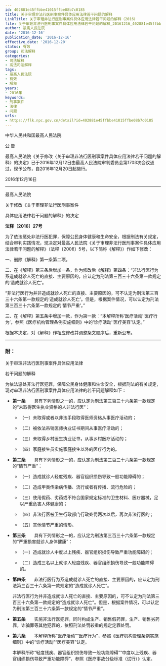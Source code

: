 ```yaml
---
id: 402881e45ffbbe41015ffbe08b7c0185
title: 关于审理非法行医刑事案件具体应用法律若干问题的解释
LinkTitle: 关于审理非法行医刑事案件具体应用法律若干问题的解释（2016）
file: 关于审理非法行医刑事案件具体应用法律若干问题的解释_20161216_402881e45ffbbe41015ffbe08b7c0185.docx
author: 最高人民法院
date: '2016-12-16'
publication_date: '2016-12-16'
effective_date: '2016-12-20'
status: 有效
group: 司法解释
categories:
- 司法解释
- 高法司法解释
tags:
- 最高人民法院
- 有效
- 解释
years:
- 2016年
keywords:
- 刑事案件
- 法律
- 问题
urls:
- https://flk.npc.gov.cn/detail?id=402881e45ffbbe41015ffbe08b7c0185
---
```


中华人民共和国最高人民法院

公 告

最高人民法院《关于修改〈关于审理非法行医刑事案件具体应用法律若干问题的解释〉的决定》已于2016年12月12日由最高人民法院审判委员会第1703次会议通过，现予公布，自2016年12月20日起施行。

2016年12月16日

---

最高人民法院

关于修改《关于审理非法行医刑事案件

具体应用法律若干问题的解释》的决定

**法释〔2016〕27号**

为了依法惩处非法行医犯罪，保障公民身体健康和生命安全，根据刑法有关规定，结合审判实践情况，现决定对最高人民法院《关于审理非法行医刑事案件具体应用法律若干问题的解释》（法释〔2008〕5号，以下简称《解释》）作如下修改：

一、删除《解释》第一条第二项。

二、在《解释》第三条后增加一条，作为修改后《解释》第四条：“非法行医行为系造成就诊人死亡的直接、主要原因的，应认定为刑法第三百三十六条第一款规定的‘造成就诊人死亡’。

“非法行医行为并非造成就诊人死亡的直接、主要原因的，可不认定为刑法第三百三十六条第一款规定的‘造成就诊人死亡’。但是，根据案件情况，可以认定为刑法第三百三十六条第一款规定的‘情节严重’。”

三、在《解释》第五条中增加一款，作为第一款：“本解释所称‘医疗活动’‘医疗行为’，参照《医疗机构管理条例实施细则》中的‘诊疗活动’‘医疗美容’认定。”

根据本决定，对《解释》作相应修改并调整条文顺序后，重新公布。

---

### 附：

关于审理非法行医刑事案件具体应用法律

若干问题的解释

为依法惩处非法行医犯罪，保障公民身体健康和生命安全，根据刑法的有关规定，现对审理非法行医刑事案件具体应用法律的若干问题解释如下：

- **第一条**　　具有下列情形之一的，应认定为刑法第三百三十六条第一款规定的“未取得医生执业资格的人非法行医”：

  - （一）未取得或者以非法手段取得医师资格从事医疗活动的；

  - （二）被依法吊销医师执业证书期间从事医疗活动的；

  - （三）未取得乡村医生执业证书，从事乡村医疗活动的；

  - （四）家庭接生员实施家庭接生以外的医疗行为的。

- **第二条**　　具有下列情形之一的，应认定为刑法第三百三十六条第一款规定的“情节严重”：

  - （一）造成就诊人轻度残疾、器官组织损伤导致一般功能障碍的；

  - （二）造成甲类传染病传播、流行或者有传播、流行危险的；

  - （三）使用假药、劣药或不符合国家规定标准的卫生材料、医疗器械，足以严重危害人体健康的；

  - （四）非法行医被卫生行政部门行政处罚两次以后，再次非法行医的；

  - （五）其他情节严重的情形。

- **第三条**　　具有下列情形之一的，应认定为刑法第三百三十六条第一款规定的“严重损害就诊人身体健康”：

  - （一）造成就诊人中度以上残疾、器官组织损伤导致严重功能障碍的；

  - （二）造成三名以上就诊人轻度残疾、器官组织损伤导致一般功能障碍的。

- **第四条**　　非法行医行为系造成就诊人死亡的直接、主要原因的，应认定为刑法第三百三十六条第一款规定的“造成就诊人死亡”。

  非法行医行为并非造成就诊人死亡的直接、主要原因的，可不认定为刑法第三百三十六条第一款规定的“造成就诊人死亡”。但是，根据案件情况，可以认定为刑法第三百三十六条第一款规定的“情节严重”。

- **第五条**　　实施非法行医犯罪，同时构成生产、销售假药罪，生产、销售劣药罪，诈骗罪等其他犯罪的，依照刑法处罚较重的规定定罪处罚。

- **第六条**　　本解释所称“医疗活动”“医疗行为”，参照《医疗机构管理条例实施细则》中的“诊疗活动”“医疗美容”认定。

  本解释所称“轻度残疾、器官组织损伤导致一般功能障碍”“中度以上残疾、器官组织损伤导致严重功能障碍”，参照《医疗事故分级标准（试行）》认定。
